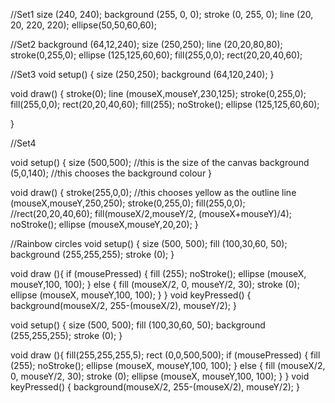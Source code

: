//Set1
size (240, 240); 
background (255, 0, 0); 
stroke (0, 255, 0); 
line (20, 20, 220, 220); 
ellipse(50,50,60,60);

//Set2
background (64,12,240); 
size (250,250);
line (20,20,80,80); 
stroke(0,255,0);
ellipse (125,125,60,60);
fill(255,0,0);
rect(20,20,40,60); 

//Set3
void setup() {
size (250,250);
background (64,120,240); 
}

void draw() {
stroke(0);
line (mouseX,mouseY,230,125); 
stroke(0,255,0);
fill(255,0,0);
rect(20,20,40,60); 
fill(255);
noStroke();
ellipse (125,125,60,60);

}

//Set4 

void setup() {
size (500,500); //this is the size of the canvas
background (5,0,140); //this chooses the background colour 
}

void draw() {
stroke(255,0,0); //this chooses yellow as the outline 
line (mouseX,mouseY,250,250); 
stroke(0,255,0);
fill(255,0,0);
//rect(20,20,40,60); 
fill(mouseX/2,mouseY/2, (mouseX+mouseY)/4);
noStroke();
ellipse (mouseX,mouseY,20,20); 
}

//Rainbow circles
void setup() {
 size (500, 500);
 fill (100,30,60, 50);
background (255,255,255);
stroke (0);
}
		
void draw (){
if (mousePressed) {
fill (255);
noStroke();
ellipse (mouseX, mouseY,100, 100);
}
		  else {
		    fill (mouseX/2, 0, mouseY/2, 30);
		    stroke (0);
		    ellipse (mouseX, mouseY,100, 100);
		  }
		}
		void keyPressed() {
		  background(mouseX/2, 255-(mouseX/2), mouseY/2);
		}

void setup() {
size (500, 500);
fill (100,30,60, 50);
background (255,255,255);
stroke (0);
}
		
void draw (){
fill(255,255,255,5);
rect (0,0,500,500);
if (mousePressed) {
fill (255);
noStroke();
ellipse (mouseX, mouseY,100, 100);
}
else {
fill (mouseX/2, 0, mouseY/2, 30);
stroke (0);
ellipse (mouseX, mouseY,100, 100);
}
}
void keyPressed() {
background(mouseX/2, 255-(mouseX/2), mouseY/2);
}
